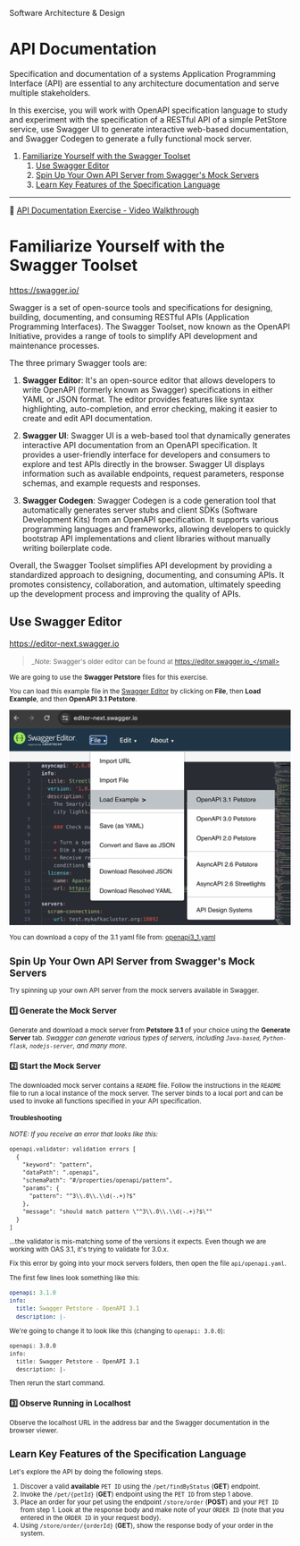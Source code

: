 Software Architecture & Design
# API Documentation
Specification and documentation of a systems Application Programming Interface (API) are essential to any architecture documentation and serve multiple stakeholders.

In this exercise, you will work with OpenAPI specification language to study and experiment with the specification of a RESTful API of a simple PetStore service, use Swagger UI to generate interactive web-based documentation, and Swagger Codegen to generate a fully functional mock server.

1. [Familiarize Yourself with the Swagger Toolset](#familiarize-yourself-with-the-swagger-toolset)
    1. [Use Swagger Editor](#use-swagger-editor)
    2. [Spin Up Your Own API Server from Swagger's Mock Servers](#spin-up-your-own-api-server-from-swaggers-mock-servers)
    3. [Learn Key Features of the Specification Language](#learn-key-features-of-the-specification-language)
---

📼 [API Documentation Exercise - Video Walkthrough](https://youtu.be/kVfvGTpST_Y)

# Familiarize Yourself with the Swagger Toolset
https://swagger.io/

Swagger is a set of open-source tools and specifications for designing, building, documenting, and consuming RESTful APIs (Application Programming Interfaces). The Swagger Toolset, now known as the OpenAPI Initiative, provides a range of tools to simplify API development and maintenance processes.

The three primary Swagger tools are:

1. **Swagger Editor**: It's an open-source editor that allows developers to write OpenAPI (formerly known as Swagger) specifications in either YAML or JSON format. The editor provides features like syntax highlighting, auto-completion, and error checking, making it easier to create and edit API documentation.

2. **Swagger UI**: Swagger UI is a web-based tool that dynamically generates interactive API documentation from an OpenAPI specification. It provides a user-friendly interface for developers and consumers to explore and test APIs directly in the browser. Swagger UI displays information such as available endpoints, request parameters, response schemas, and example requests and responses.

3. **Swagger Codegen**: Swagger Codegen is a code generation tool that automatically generates server stubs and client SDKs (Software Development Kits) from an OpenAPI specification. It supports various programming languages and frameworks, allowing developers to quickly bootstrap API implementations and client libraries without manually writing boilerplate code.

Overall, the Swagger Toolset simplifies API development by providing a standardized approach to designing, documenting, and consuming APIs. It promotes consistency, collaboration, and automation, ultimately speeding up the development process and improving the quality of APIs.

## Use Swagger Editor
https://editor-next.swagger.io

> <small>_Note: Swagger's older editor can be found at https://editor.swagger.io_</small>

We are going to use the **Swagger Petstore** files for this exercise.

You can load this example file in the [Swagger Editor](https://editor-next.swagger.io) by clicking on **File**, then **Load Example**, and then **OpenAPI 3.1 Petstore**.

![Edit, then "Load Petstore OAS 3.1"](./petstore/docs/Load_Petstore_OAS_3_1.png)

You can download a copy of the 3.1 yaml file from: [openapi3_1.yaml](./petstore/docs/openapi3_1.yaml)

## Spin Up Your Own API Server from Swagger's Mock Servers
Try spinning up your own API server from the mock servers available in Swagger.

### 1️⃣ Generate the Mock Server
Generate and download a mock server from **Petstore 3.1** of your choice using the **Generate Server** tab. _Swagger can generate various types of servers, including `Java-based`, `Python-flask`, `nodejs-server`, and many more._

### 2️⃣ Start the Mock Server
The downloaded mock server contains a `README` file. Follow the instructions in the `README` file to run a local instance of the mock server. The server binds to a local port and can be used to invoke all functions specified in your API specification.

#### Troubleshooting
_NOTE: If you receive an error that looks like this:_
```
openapi.validator: validation errors [
  {
    "keyword": "pattern",
    "dataPath": ".openapi",
    "schemaPath": "#/properties/openapi/pattern",
    "params": {
      "pattern": "^3\\.0\\.\\d(-.+)?$"
    },
    "message": "should match pattern \"^3\\.0\\.\\d(-.+)?$\""
  }
]
```

...the validator is mis-matching some of the versions it expects. 
Even though we are working with OAS 3.1, it's trying to validate for 3.0.x.

Fix this error by going into your mock servers folders, then open the file
`api/openapi.yaml`.

The first few lines look something like this:

```yaml
openapi: 3.1.0
info:
  title: Swagger Petstore - OpenAPI 3.1
  description: |-
```

We're going to change it to look like this (changing to `openapi: 3.0.0`):
```
openapi: 3.0.0
info:
  title: Swagger Petstore - OpenAPI 3.1
  description: |-
```

Then rerun the start command.

### 3️⃣ Observe Running in Localhost
Observe the localhost URL in the address bar and the Swagger documentation in the browser viewer.

## Learn Key Features of the Specification Language
Let's explore the API by doing the following steps.

1. Discover a valid **available** `PET ID` using the `/pet/findByStatus` (**GET**) endpoint.
2. Invoke the `/pet/{petId}` (**GET**) endpoint using the `PET ID` from step 1 above.
3. Place an order for your pet using the endpoint `/store/order` (**POST**) and your `PET ID` from step 1. Look at the response body and make note of your `ORDER ID` (note that you entered in the `ORDER ID` in your request body).
4. Using `/store/order/{orderId}` (**GET**), show the response body of your order in the system.
